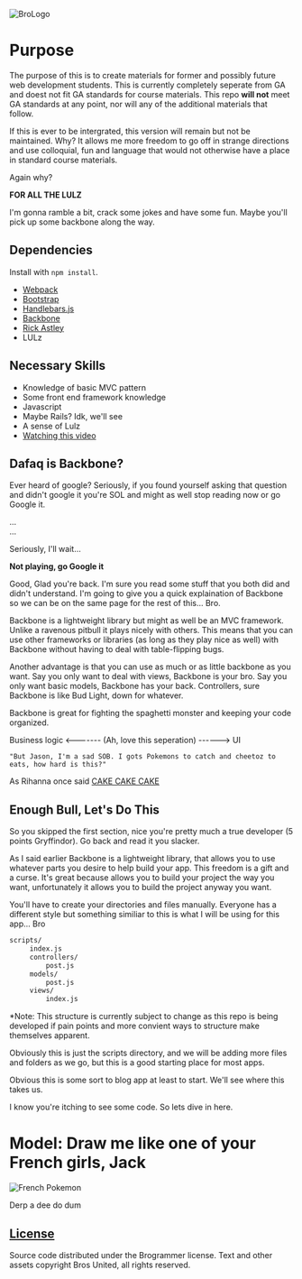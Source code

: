 ![BroLogo](http://www.brocerystore.com/wp-content/uploads/2015/09/bro_TMlogo_black.png)

# Purpose

The purpose of this is to create materials for former and possibly future
web development students.  This is currently completely seperate from GA and
doest not fit GA standards for course materials.  This repo __will not__ meet
GA standards at any point, nor will any of the additional materials that follow.

If this is ever to be intergrated, this version will remain but not be
maintained.  Why? It allows me more freedom to go off in strange directions and
use colloquial, fun and language that would not otherwise have a place in
standard course materials.

Again why?

**FOR ALL THE LULZ**

I'm gonna ramble a bit, crack some jokes and have some fun. Maybe you'll pick
up some backbone along the way.

## Dependencies

Install with `npm install`.

-   [Webpack](https://webpack.github.io)
-   [Bootstrap](http://getbootstrap.com)
-   [Handlebars.js](http://handlebarsjs.com)
-   [Backbone](http://backbonejs.org/)
-   [Rick Astley](https://www.youtube.com/watch?v=dQw4w9WgXcQ)
-   LULz

## Necessary Skills

-   Knowledge of basic MVC pattern
-   Some front end framework knowledge
-   Javascript
-   Maybe Rails? Idk, we'll see
-   A sense of Lulz
-   [Watching this video](https://www.youtube.com/watch?v=dQw4w9WgXcQ)

## Dafaq is Backbone?

Ever heard of google? Seriously, if you found yourself asking that question
and didn't google it you're SOL and might as well stop reading now or go Google
it.

...
<br>
...

Seriously, I'll wait...

__Not playing, go Google it__

Good, Glad you're back.  I'm sure you read some stuff that you both did and
didn't understand.  I'm going to give you a quick explaination of Backbone so
we can be on the same page for the rest of this... Bro.

Backbone is a lightweight library but might as well be an MVC framework. Unlike
a ravenous pitbull it plays nicely with others.  This means that you can use
other frameworks or libraries (as long as they play nice as well) with Backbone
without having to deal with table-flipping bugs.

Another advantage is that you can use as much or as little backbone as you want.
Say you only want to deal with views, Backbone is your bro.  Say you only want
basic models, Backbone has your back.  Controllers, sure Backbone is like Bud
Light, down for whatever.

Backbone is great for fighting the spaghetti monster and keeping your code
organized.

Business logic <-------         (Ah, love this seperation)             ------> UI

`"But Jason, I'm a sad SOB. I gots Pokemons to catch and cheetoz to eats, how hard is this?"`

As Rihanna once said [CAKE CAKE CAKE](https://www.youtube.com/watch?v=YxE75Otag1M)

## Enough Bull, Let's Do This

So you skipped the first section, nice you're pretty much a true developer (5
points Gryffindor).  Go back and read it you slacker.

As I said earlier Backbone is a lightweight library, that allows you to use
whatever parts you desire to help build your app. This freedom is a gift and a
curse.  It's great because allows you to build your project the way you want,
unfortunately it allows you to build the project anyway you want.

You'll have to create your directories and files manually. Everyone has a
different style but something similiar to this is what I will be using for this
app... Bro

```bash
scripts/
     index.js
     controllers/
         post.js
     models/
         post.js
     views/
         index.js
```

*Note: This structure is currently subject to change as this repo is being
developed if pain points and more convient ways to structure make themselves
apparent.

Obviously this is just the scripts directory, and we will be adding more files
and folders as we go, but this is a good starting place for most apps.

Obvious this is some sort to blog app at least to start. We'll see where this
takes us.

I know you're itching to see some code. So lets dive in here.

# Model: Draw me like one of your French girls, Jack

![French Pokemon](http://cdn.smosh.com/sites/default/files/ftpuploads/bloguploads/draw-french-snorlax.jpg)

Derp a dee do dum

## [License](LICENSE)

Source code distributed under the Brogrammer license. Text and other assets
copyright Bros United, all rights reserved.
